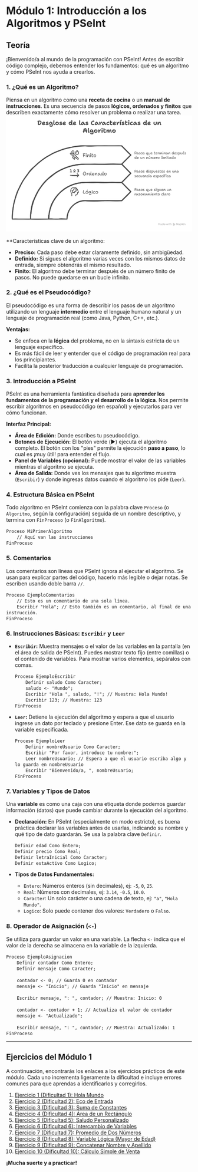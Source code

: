 # Módulo 1: Introducción a los Algoritmos y PSeInt

## Teoría

¡Bienvenido/a al mundo de la programación con PSeInt! Antes de escribir código complejo, debemos entender los fundamentos: qué es un algoritmo y cómo PSeInt nos ayuda a crearlos.

### 1. ¿Qué es un Algoritmo?

Piensa en un algoritmo como una **receta de cocina** o un **manual de instrucciones**. Es una secuencia de pasos **lógicos, ordenados y finitos** que describen exactamente cómo resolver un problema o realizar una tarea.
<img src="./img/Algoritmo.png" alt="Algoritmo" />

**Características clave de un algoritmo:

*   **Preciso:** Cada paso debe estar claramente definido, sin ambigüedad.
*   **Definido:** Si sigues el algoritmo varias veces con los mismos datos de entrada, siempre obtendrás el mismo resultado.
*   **Finito:** El algoritmo debe terminar después de un número finito de pasos. No puede quedarse en un bucle infinito.

### 2. ¿Qué es el Pseudocódigo?

El pseudocódigo es una forma de describir los pasos de un algoritmo utilizando un lenguaje **intermedio** entre el lenguaje humano natural y un lenguaje de programación real (como Java, Python, C++, etc.).

**Ventajas:**

*   Se enfoca en la **lógica** del problema, no en la sintaxis estricta de un lenguaje específico.
*   Es más fácil de leer y entender que el código de programación real para los principiantes.
*   Facilita la posterior traducción a cualquier lenguaje de programación.

### 3. Introducción a PSeInt

PSeInt es una herramienta fantástica diseñada para **aprender los fundamentos de la programación y el desarrollo de la lógica**. Nos permite escribir algoritmos en pseudocódigo (en español) y ejecutarlos para ver cómo funcionan.

**Interfaz Principal:**

*   **Área de Edición:** Donde escribes tu pseudocódigo.
*   **Botones de Ejecución:** El botón verde (▶️) ejecuta el algoritmo completo. El botón con los "pies" permite la ejecución **paso a paso**, lo cual es ¡muy útil! para entender el flujo.
*   **Panel de Variables (opcional):** Puede mostrar el valor de las variables mientras el algoritmo se ejecuta.
*   **Área de Salida:** Donde ves los mensajes que tu algoritmo muestra (`Escribir`) y donde ingresas datos cuando el algoritmo los pide (`Leer`).

### 4. Estructura Básica en PSeInt

Todo algoritmo en PSeInt comienza con la palabra clave `Proceso` (o `Algoritmo`, según la configuración) seguida de un nombre descriptivo, y termina con `FinProceso` (o `FinAlgoritmo`).

```pseudocode
Proceso MiPrimerAlgoritmo
    // Aquí van las instrucciones
FinProceso
```

### 5. Comentarios

Los comentarios son líneas que PSeInt ignora al ejecutar el algoritmo. Se usan para explicar partes del código, hacerlo más legible o dejar notas. Se escriben usando doble barra `//`.

```pseudocode
Proceso EjemploComentarios
    // Esto es un comentario de una sola línea.
    Escribir "Hola"; // Esto también es un comentario, al final de una instrucción.
FinProceso
```

### 6. Instrucciones Básicas: `Escribir` y `Leer`

*   **`Escribir`:** Muestra mensajes o el valor de las variables en la pantalla (en el área de salida de PSeInt). Puedes mostrar texto fijo (entre comillas) o el contenido de variables. Para mostrar varios elementos, sepáralos con comas.

    ```pseudocode
    Proceso EjemploEscribir
        Definir saludo Como Caracter;
        saludo <- "Mundo";
        Escribir "Hola ", saludo, "!"; // Muestra: Hola Mundo!
        Escribir 123; // Muestra: 123
    FinProceso
    ```
*   **`Leer`:** Detiene la ejecución del algoritmo y espera a que el usuario ingrese un dato por teclado y presione Enter. Ese dato se guarda en la variable especificada.

    ```pseudocode
    Proceso EjemploLeer
        Definir nombreUsuario Como Caracter;
        Escribir "Por favor, introduce tu nombre:";
        Leer nombreUsuario; // Espera a que el usuario escriba algo y lo guarda en nombreUsuario
        Escribir "Bienvenido/a, ", nombreUsuario;
    FinProceso
    ```

### 7. Variables y Tipos de Datos

Una **variable** es como una caja con una etiqueta donde podemos guardar información (datos) que puede cambiar durante la ejecución del algoritmo.

*   **Declaración:** En PSeInt (especialmente en modo estricto), es buena práctica declarar las variables antes de usarlas, indicando su nombre y qué tipo de dato guardarán. Se usa la palabra clave `Definir`.

    ```pseudocode
    Definir edad Como Entero;
    Definir precio Como Real;
    Definir letraInicial Como Caracter;
    Definir estaActivo Como Logico;
    ```
*   **Tipos de Datos Fundamentales:**
    *   `Entero`: Números enteros (sin decimales), ej: `-5`, `0`, `25`.
    *   `Real`: Números con decimales, ej: `3.14`, `-0.5`, `10.0`.
    *   `Caracter`: Un solo carácter o una cadena de texto, ej: `"a"`, `"Hola Mundo"`.
    *   `Logico`: Solo puede contener dos valores: `Verdadero` o `Falso`.

### 8. Operador de Asignación (`<-`)

Se utiliza para guardar un valor en una variable. La flecha `<-` indica que el valor de la derecha se almacena en la variable de la izquierda.

```pseudocode
Proceso EjemploAsignacion
    Definir contador Como Entero;
    Definir mensaje Como Caracter;

    contador <- 0; // Guarda 0 en contador
    mensaje <- "Inicio"; // Guarda "Inicio" en mensaje

    Escribir mensaje, ": ", contador; // Muestra: Inicio: 0

    contador <- contador + 1; // Actualiza el valor de contador
    mensaje <- "Actualizado";

    Escribir mensaje, ": ", contador; // Muestra: Actualizado: 1
FinProceso
```

---

## Ejercicios del Módulo 1

A continuación, encontrarás los enlaces a los ejercicios prácticos de este módulo. Cada uno incrementa ligeramente la dificultad e incluye errores comunes para que aprendas a identificarlos y corregirlos.

1.  [Ejercicio 1 (Dificultad 1): Hola Mundo](./m1-ejercicio1-1.md)
2.  [Ejercicio 2 (Dificultad 2): Eco de Entrada](./m1-ejercicio2-2.md)
3.  [Ejercicio 3 (Dificultad 3): Suma de Constantes](./m1-ejercicio3-3.md)
4.  [Ejercicio 4 (Dificultad 4): Área de un Rectángulo](./m1-ejercicio4-4.md)
5.  [Ejercicio 5 (Dificultad 5): Saludo Personalizado](./m1-ejercicio5-5.md)
6.  [Ejercicio 6 (Dificultad 6): Intercambio de Variables](./m1-ejercicio6-6.md)
7.  [Ejercicio 7 (Dificultad 7): Promedio de Dos Números](./m1-ejercicio7-7.md)
8.  [Ejercicio 8 (Dificultad 8): Variable Lógica (Mayor de Edad)](./m1-ejercicio8-8.md)
9.  [Ejercicio 9 (Dificultad 9): Concatenar Nombre y Apellido](./m1-ejercicio9-9.md)
10. [Ejercicio 10 (Dificultad 10): Cálculo Simple de Venta](./m1-ejercicio10-10.md)

**¡Mucha suerte y a practicar!**

